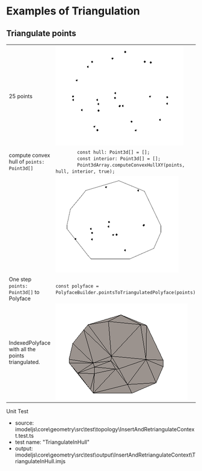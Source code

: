 
# Examples of Triangulation

## Triangulate points

|  |  |
|---|---|
| 25 points | ![>](./figs/Triangulation/PointTriangulation/ExampleA25Points.png) |
| compute convex hull of `points: Point3d[]` | `        const hull: Point3d[] = [];`<br> `        const interior: Point3d[] = [];` <br>`        Point3dArray.computeConvexHullXY(points, hull, interior, true);` |
| | ![>](./figs/Triangulation/PointTriangulation/ExampleAConvexHullAndInsidePoints.png) |
| One step `points: Point3d[]` to Polyface | `const polyface = PolyfaceBuilder.pointsToTriangulatedPolyface(points);`|
| IndexedPolyface with all the points triangulated. | ![>](./figs/Triangulation/PointTriangulation/ExampleATriangulatedMesh.png) |




Unit Test
  * source: imodeljs\core\geometry\src\test\topology\InsertAndRetriangulateContext.test.ts
  * test name: "TriangulateInHull"
  * output: imodeljs\core\geometry\src\test\output\InsertAndRetriangulateContext\TriangulateInHull.imjs